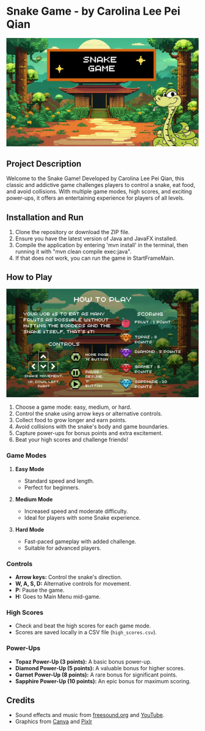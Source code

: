 # Snake Game - by Carolina Lee Pei Qian

![Game Screenshot 1](/src/main/resources/Img/start-scene-bg.jpg)

## Project Description

Welcome to the Snake Game! Developed by Carolina Lee Pei Qian, this classic and addictive game challenges players to control a snake, eat food, and avoid collisions. With multiple game modes, high scores, and exciting power-ups, it offers an entertaining experience for players of all levels.

## Installation and Run

1. Clone the repository or download the ZIP file.
2. Ensure you have the latest version of Java and JavaFX installed.
3. Compile the application by entering 'mvn install' in the terminal, then running it with "mvn clean compile exec:java".
5. If that does not work, you can run the game in StartFrameMain.

## How to Play
![Game Screenshot 1](/src/main/resources/Img/instruction-page.jpg)

1. Choose a game mode: easy, medium, or hard.
2. Control the snake using arrow keys or alternative controls.
3. Collect food to grow longer and earn points.
4. Avoid collisions with the snake's body and game boundaries.
5. Capture power-ups for bonus points and extra excitement.
6. Beat your high scores and challenge friends!

### Game Modes

1. **Easy Mode**
    - Standard speed and length.
    - Perfect for beginners.

2. **Medium Mode**
    - Increased speed and moderate difficulty.
    - Ideal for players with some Snake experience.

3. **Hard Mode**
    - Fast-paced gameplay with added challenge.
    - Suitable for advanced players.

### Controls

- **Arrow keys:** Control the snake's direction.
- **W, A, S, D:** Alternative controls for movement.
- **P:** Pause the game.
- **H:** Goes to Main Menu mid-game.

### High Scores

- Check and beat the high scores for each game mode.
- Scores are saved locally in a CSV file (`high_scores.csv`).

### Power-Ups

- **Topaz Power-Up (3 points):** A basic bonus power-up.
- **Diamond Power-Up (5 points):** A valuable bonus for higher scores.
- **Garnet Power-Up (8 points):** A rare bonus for significant points.
- **Sapphire Power-Up (10 points):** An epic bonus for maximum scoring.

## Credits

- Sound effects and music from [freesound.org](https://freesound.org/) and [YouTube](https://www.youtube.com/).
- Graphics from [Canva](https://www.canva.com/en_gb/) and [Pixlr](https://pixlr.com/image-generator/)

